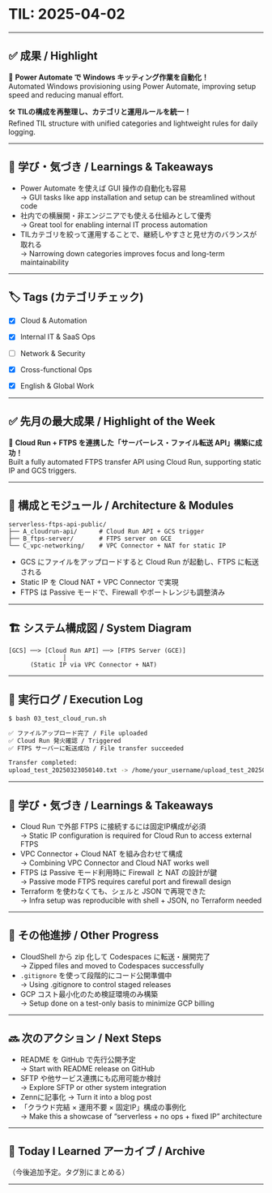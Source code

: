 # TIL: 2025-04-02

---

## ✅ 成果 / Highlight  
🚀 **Power Automate で Windows キッティング作業を自動化！**  
Automated Windows provisioning using Power Automate, improving setup speed and reducing manual effort.

🛠️ **TILの構成を再整理し、カテゴリと運用ルールを統一！**  
Refined TIL structure with unified categories and lightweight rules for daily logging.

---

## 🧠 学び・気づき / Learnings & Takeaways  
- Power Automate を使えば GUI 操作の自動化も容易  
  → GUI tasks like app installation and setup can be streamlined without code  
- 社内での横展開・非エンジニアでも使える仕組みとして優秀  
  → Great tool for enabling internal IT process automation  
- TILカテゴリを絞って運用することで、継続しやすさと見せ方のバランスが取れる  
  → Narrowing down categories improves focus and long-term maintainability

---

## 🏷️ Tags (カテゴリチェック)
- [x] Cloud & Automation  
- [x] Internal IT & SaaS Ops  
- [ ] Network & Security  
- [x] Cross-functional Ops  
- [x] English & Global Work


---

## ✅ 先月の最大成果 / Highlight of the Week

🚀 **Cloud Run + FTPS を連携した「サーバーレス・ファイル転送 API」構築に成功！**  
Built a fully automated FTPS transfer API using Cloud Run, supporting static IP and GCS triggers.

---

## 🔧 構成とモジュール / Architecture & Modules

```
serverless-ftps-api-public/
├── A_cloudrun-api/      # Cloud Run API + GCS trigger
├── B_ftps-server/       # FTPS server on GCE
└── C_vpc-networking/    # VPC Connector + NAT for static IP
```

- GCS にファイルをアップロードすると Cloud Run が起動し、FTPS に転送される  
- Static IP を Cloud NAT + VPC Connector で実現  
- FTPS は Passive モードで、Firewall やポートレンジも調整済み

---

## 🏗️ システム構成図 / System Diagram

```
[GCS] ──> [Cloud Run API] ──> [FTPS Server (GCE)]
               │
      (Static IP via VPC Connector + NAT)
```

---

## 🧪 実行ログ / Execution Log

```bash
$ bash 03_test_cloud_run.sh

✅ ファイルアップロード完了 / File uploaded  
✅ Cloud Run 発火確認 / Triggered  
✅ FTPS サーバーに転送成功 / File transfer succeeded

Transfer completed:
upload_test_20250323050140.txt -> /home/your_username/upload_test_20250323050140.txt
```

---

## 🧠 学び・気づき / Learnings & Takeaways

- Cloud Run で外部 FTPS に接続するには固定IP構成が必須  
  → Static IP configuration is required for Cloud Run to access external FTPS  
- VPC Connector + Cloud NAT を組み合わせて構成  
  → Combining VPC Connector and Cloud NAT works well  
- FTPS は Passive モード利用時に Firewall と NAT の設計が鍵  
  → Passive mode FTPS requires careful port and firewall design  
- Terraform を使わなくても、シェルと JSON で再現できた  
  → Infra setup was reproducible with shell + JSON, no Terraform needed

---

## 📌 その他進捗 / Other Progress

- CloudShell から zip 化して Codespaces に転送・展開完了  
  → Zipped files and moved to Codespaces successfully  
- `.gitignore` を使って段階的にコード公開準備中  
  → Using .gitignore to control staged releases  
- GCP コスト最小化のため検証環境のみ構築  
  → Setup done on a test-only basis to minimize GCP billing

---

## 🔜 次のアクション / Next Steps

- README を GitHub で先行公開予定  
  → Start with README release on GitHub  
- SFTP や他サービス連携にも応用可能か検討  
  → Explore SFTP or other system integration  
- Zennに記事化
  → Turn it into a blog post
- 「クラウド完結 × 運用不要 × 固定IP」構成の事例化  
  → Make this a showcase of “serverless + no ops + fixed IP” architecture

---

## 📂 Today I Learned アーカイブ / Archive
（今後追加予定。タグ別にまとめる）

---
